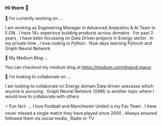 ### Hi there 👋

🔭 I’m currently working on ...

I am working as Engineering Manager in Advanced Analystics & AI Team in E.ON . I have 14+ experince building products across domains . For past 2 years , I have been focussing on Data Driven projects in Energy sector . In my private time , I love coding in Python . Now days learning Pytorch and Graph Neural Network

🌱 My Medium Blog ...

You can checkout my medium blog at https://medium.com/@sand.mayur

👯 I’m looking to collaborate on ...

I am looking to collaborate on Energy domain Data driven usecases which anyone is pursuing .  Graph Neural Network (GNN) is another topic where I would love to collaborate with others

 ⚡ Fun fact: ...
I love Football and Manchester United is my Fav Team . I have never missed a single match they have played since 2000 . Always ensured followed them via social media , Radio or TV

<!--
**mayur29/mayur29** is a ✨ _special_ ✨ repository because its `README.md` (this file) appears on your GitHub profile.

Here are some ideas to get you started:

- 🔭 I’m currently working on ...
- 🌱 I’m currently learning ...
- 👯 I’m looking to collaborate on ...
- 🤔 I’m looking for help with ...
- 💬 Ask me about ...
- 📫 How to reach me: ...
- 😄 Pronouns: ...
- ⚡ Fun fact: ...
I love Football and Manchester United is my Fav Team . I have never missed a single match they have played since 2000 . Always ensu
-->

